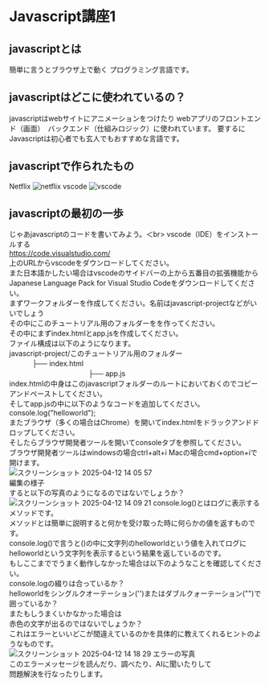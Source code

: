 # Javascript講座1
## javascriptとは
簡単に言うとブラウザ上で動く
プログラミング言語です。
## javascriptはどこに使われているの？
javascriptはwebサイトにアニメーションをつけたり
webアプリのフロントエンド（画面）　バックエンド（仕組みロジック）に使われています。
要するにJavascriptは初心者でも玄人でもおすすめな言語です。
## javascriptで作られたもの
Netflix ![netflix](https://github.com/user-attachments/assets/658b2f0c-840f-4c9f-9e18-8a8297e7a56b)
vscode ![vscode](https://github.com/user-attachments/assets/4d476693-ac0d-4a77-9897-2d416311e9e2)
## javascriptの最初の一歩
じゃあjavascriptのコードを書いてみよう。＜br>
vscode（IDE）をインストールする<br>
https://code.visualstudio.com/<br>
上のURLからvscodeをダウンロードしてください。<br>
また日本語かしたい場合はvscodeのサイドバーの上から五番目の拡張機能からJapanese Language Pack for Visual Studio Codeをダウンロードしてください。<br>
まずワークフォルダーを作成してください。名前はjavascript-projectなどがいいでしょう<br>
その中にこのチュートリアル用のフォルダーをを作ってください。<br>
その中にまずindex.htmlとapp.jsを作成してください。<br>
ファイル構成は以下のようになります。<br>
javascript-project/このチュートリアル用のフォルダー<br>
             　　　 ├── index.html<br>
　　　　　　　　　　　  ├── app.js<br>
index.htmlの中身はこのjavascriptフォルダーのルートにおいておくのでコピーアンドペーストしてください。<br>
そしてapp.jsの中に以下のようなコードを追加してください。  
console.log("helloworld");<br>
またブラウザ（多くの場合はChrome）を開いてindex.htmlをドラックアンドドロップしてください。<br>
そしたらブラウザ開発者ツールを開いてconsoleタブを参照してください。<br>
ブラウザ開発者ツールはwindowsの場合ctrl+alt+i Macの場合cmd+option+iで開けます。  
![スクリーンショット 2025-04-12 14 05 57](https://github.com/user-attachments/assets/c82ccb2d-21bc-48f0-a50f-6518ffb7d9bf)  
編集の様子<br>
すると以下の写真のようになるのではないでしょうか？<br>
![スクリーンショット 2025-04-12 14 09 21](https://github.com/user-attachments/assets/f45bd3cf-d356-40cd-8a7f-21ccf5e7e468)
console.log()とはログに表示するメソッドです。  
メソッドとは簡単に説明すると何かを受け取った時に何らかの値を返すものです。  
console.log()で言うと()の中に文字列のhelloworldという値を入れてログにhelloworldという文字列を表示するという結果を返しているのです。  
もしここまででうまく動作しなかった場合は以下のようなことを確認してください。  
console.logの綴りは合っているか？  
helloworldをシングルクオーテーション('')またはダブルクォーテーション("")で囲っているか？  
またもしうまくいかなかった場合は  
赤色の文字が出るのではないでしょうか？  
これはエラーといいどこが間違えているのかを具体的に教えてくれるヒントのようなものです。  
![スクリーンショット 2025-04-12 14 18 29](https://github.com/user-attachments/assets/49fa4eaf-8b77-4427-a59b-193cc55ea485)
エラーの写真  
このエラーメッセージを読んだり、調べたり、AIに聞いたりして  
問題解決を行なったりします。


